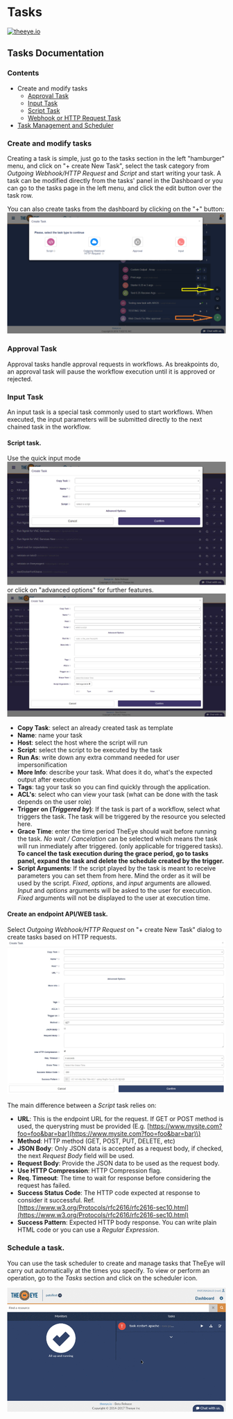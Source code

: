 # Tasks

[![theeye.io](https://theeye.io/img/logo2.png)](https://theeye.io)

## Tasks Documentation

### Contents

* Create and modify tasks
  * [Approval Task](tasks.md#approval-task)
  * [Input Task](tasks.md#input-task)
  * [Script Task](tasks.md#create-a-script-task)
  * [Webhook or HTTP Request Task](tasks.md#create-an-endpoint-apiweb-task)
* [Task Management and Scheduler](tasks.md#schedule-a-task)

### Create and modify tasks

Creating a task is simple, just go to the tasks section in the left "hamburger" menu, and click on "+ create New Task", select the task category from _Outgoing Webhook/HTTP Request_ and _Script_ and start writing your task. A task can be modified directly from the tasks' panel in the Dashboard or you can go to the tasks page in the left menu, and click the edit button over the task row.

You can also create tasks from the dashboard by clicking on the "+" button:
![](/images/newTaskDashboard.png)

### Approval Task
Approval tasks handle approval requests in workflows. As breakpoints do, an approval task will pause the workflow execution until it is approved or rejected. 

### Input Task
An input task is a special task commonly used to start workflows. When executed, the input parameters will be submitted directly to the next chained task in the workflow.

#### Script task.

Use the quick input mode ![](.gitbook/assets/quickinputtask.jpg) or click on "advanced options" for further features. ![](.gitbook/assets/advancedoptionstask.jpg)

* **Copy Task**: select an already created task as template
* **Name**: name your task
* **Host**: select the host where the script will run
* **Script**: select the script to be executed by the task
* **Run As**: write down any extra command needed for user impersonification
* **More Info**: describe your task. What does it do, what's the expected output after execution
* **Tags**: tag your task so you can find quickly through the application.
* **ACL's**: select who can view your task \(what can be done with the task depends on the user role\)
* **Trigger on \(**_**Triggered by**_**\)**: If the task is part of a workflow, select what triggers the task. The task will be triggered by the resource you selected here.
* **Grace Time**: enter the time period TheEye should wait before running the task. _No wait / Cancelation_ can be selected which means the task will run inmediately after triggered. \(only applicable for triggered tasks\). **To cancel the task execution during the grace period, go to tasks panel, expand the task and delete the schedule created by the trigger.**
* **Script Arguments**: If the script played by the task is meant to receive parameters you can set them from here. Mind the order as it will be used by the script. _Fixed_, _options_, and _input_ arguments are allowed. _Input_ and _options_ arguments will be asked to the user for execution. _Fixed_ arguments will not be displayed to the user at execution time.

#### Create an endpoint API/WEB task.

Select _Outgoing Webhook/HTTP Request_ on "+ create New Task" dialog to create tasks based on HTTP requests. ![](.gitbook/assets/webrequesttask.jpg)

The main difference between a _Script_ task relies on:

* **URL**: This is the endpoint URL for the request. If GET or POST method is used, the querystring must be provided \(E.g. [https://www.mysite.com?foo=foo&bar=bar](https://www.mysite.com?foo=foo&bar=bar)\)
* **Method**:  HTTP method \(GET, POST, PUT, DELETE, etc\)
* **JSON Body**: Only JSON data is accepted as a request body, if checked, the next _Request Body_ field will be used.
* **Request Body**: Provide the JSON data to be used as the request body.
* **Use HTTP Compression**: HTTP Compression flag.
* **Req. Timeout**:  The time to wait for response before considering the request has failed.
* **Success Status Code**: The HTTP code expected at response to consider it successful. Ref. [https://www.w3.org/Protocols/rfc2616/rfc2616-sec10.html](https://www.w3.org/Protocols/rfc2616/rfc2616-sec10.html)
* **Success Pattern**:  Expected HTTP body response. You can write plain HTML code or you can use a _Regular Expression_.


### Schedule a task.

You can use the task scheduler to create and manage tasks that TheEye will carry out automatically at the times you specify. To view or perform an operation, go to the _Tasks_ section and click on the scheduler icon.

![](https://github.com/patobas/docs/blob/master/schedule.gif)

